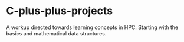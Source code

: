 # C-plus-plus-projects
A workup directed towards learning concepts in HPC. Starting with the basics and mathematical data structures.
